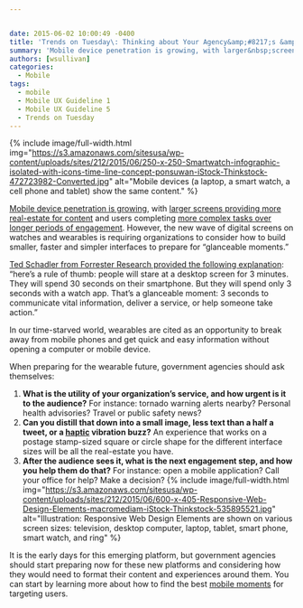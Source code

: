 ```yaml
---


date: 2015-06-02 10:00:49 -0400
title: 'Trends on Tuesday\: Thinking about Your Agency&amp;#8217;s &amp;#8220;Glanceable&amp;#8221; Moment Strategy'
summary: 'Mobile device penetration is growing, with larger&nbsp;screens providing&nbsp;more real-estate for content&nbsp;and users completing&nbsp;more complex tasks over&nbsp;longer periods of engagement. However, the new&nbsp;wave of digital screens on watches and wearables is&nbsp;requiring organizations to consider how to build smaller, faster and simpler interfaces to prepare for &ldquo;glanceable moments.&rdquo; Ted Schadler from Forrester Research provided the following explanation\:'
authors: [wsullivan]
categories:
  - Mobile
tags:
  - mobile
  - Mobile UX Guideline 1
  - Mobile UX Guideline 5
  - Trends on Tuesday
---
```



{% include image/full-width.html img="https://s3.amazonaws.com/sitesusa/wp-content/uploads/sites/212/2015/06/250-x-250-Smartwatch-infographic-isolated-with-icons-time-line-concept-ponsuwan-iStock-Thinkstock-472723982-Converted.jpg" alt="Mobile devices (a laptop, a smart watch, a cell phone and tablet) show the same content." %} 

[Mobile device penetration is growing](https://www.WHATEVER/2015/05/26/trends-on-tuesday-186-3-million-people-own-smartphones-in-the-u-s/), with [larger screens providing more real-estate for content](https://www.WHATEVER/2015/05/12/trends-on-tuesday-consumer-purchases-and-usage-of-tablets-shrink-as-phablets-grow/) and users completing [more complex tasks over longer periods of engagement](https://www.WHATEVER/2015/03/10/trends-on-tuesday-more-time-consuming-complex-tasks-on-mobile-platforms/). However, the new wave of digital screens on watches and wearables is requiring organizations to consider how to build smaller, faster and simpler interfaces to prepare for “glanceable moments.”

[Ted Schadler from Forrester Research provided the following explanation](http://blogs.forrester.com/ted_schadler/15-04-24-apple_watch_bliss_or_bling_glanceable_moments_will_decide): “here&#8217;s a rule of thumb: people will stare at a desktop screen for 3 minutes. They will spend 30 seconds on their smartphone. But they will spend only 3 seconds with a watch app. That&#8217;s a glanceable moment: 3 seconds to communicate vital information, deliver a service, or help someone take action.”

In our time-starved world, wearables are cited as an opportunity to break away from mobile phones and get quick and easy information without opening a computer or mobile device.

When preparing for the wearable future, government agencies should ask themselves:

  1. **What is the utility of your organization&#8217;s service, and how urgent is it to the audience?** For instance: tornado warning alerts nearby? Personal health advisories? Travel or public safety news?
  2. **Can you distill that down into a small image, less text than a half a tweet, or a [haptic](http://www.immersion.com/haptics-technology/what-is-haptics/) vibration buzz?** An experience that works on a postage stamp-sized square or circle shape for the different interface sizes will be all the real-estate you have.
  3. **After the audience sees it, what is the next engagement step, and how you help them do that?** For instance: open a mobile application? Call your office for help? Make a decision? 
{% include image/full-width.html img="https://s3.amazonaws.com/sitesusa/wp-content/uploads/sites/212/2015/06/600-x-405-Responsive-Web-Design-Elements-macromediam-iStock-Thinkstock-535895521.jpg" alt="Illustration: Responsive Web Design Elements are shown on various screen sizes: television, desktop computer, laptop, tablet, smart phone, smart watch, and ring" %} 

It is the early days for this emerging platform, but government agencies should start preparing now for these new platforms and considering how they would need to format their content and experiences around them. You can start by learning more about how to find the best [mobile moments](https://www.WHATEVER/2015/06/01/finding-the-best-mobile-moment-is-the-first-stepping-stone-to-anytime-anywhere-government/) for targeting users.